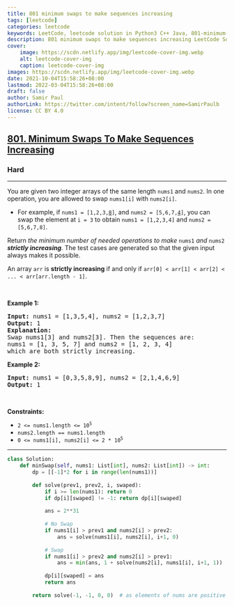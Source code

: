 ```yaml
---
title: 801 minimum swaps to make sequences increasing
tags: [leetcode]
categories: leetcode
keywords: LeetCode, leetcode solution in Python3 C++ Java, 801-minimum-swaps-to-make-sequences-increasing solution
description: 801 minimum swaps to make sequences increasing LeetCode Solution Explained
cover:
    image: https://scdn.netlify.app/img/leetcode-cover-img.webp
    alt: leetcode-cover-img
    caption: leetcode-cover-img
images: https://scdn.netlify.app/img/leetcode-cover-img.webp
date: 2021-10-04T15:58:26+08:00
lastmod: 2022-03-04T15:58:26+08:00
draft: false
author: Samir Paul
authorLink: https://twitter.com/intent/follow?screen_name=SamirPaulb
license: CC BY 4.0
---
```



<h2><a href="https://leetcode.com/problems/minimum-swaps-to-make-sequences-increasing/">801. Minimum Swaps To Make Sequences Increasing</a></h2><h3>Hard</h3><hr><div><p>You are given two integer arrays of the same length <code>nums1</code> and <code>nums2</code>. In one operation, you are allowed to swap <code>nums1[i]</code> with <code>nums2[i]</code>.</p>

<ul>
	<li>For example, if <code>nums1 = [1,2,3,<u>8</u>]</code>, and <code>nums2 = [5,6,7,<u>4</u>]</code>, you can swap the element at <code>i = 3</code> to obtain <code>nums1 = [1,2,3,4]</code> and <code>nums2 = [5,6,7,8]</code>.</li>
</ul>

<p>Return <em>the minimum number of needed operations to make </em><code>nums1</code><em> and </em><code>nums2</code><em> <strong>strictly increasing</strong></em>. The test cases are generated so that the given input always makes it possible.</p>

<p>An array <code>arr</code> is <strong>strictly increasing</strong> if and only if <code>arr[0] &lt; arr[1] &lt; arr[2] &lt; ... &lt; arr[arr.length - 1]</code>.</p>

<p>&nbsp;</p>
<p><strong>Example 1:</strong></p>

<pre><strong>Input:</strong> nums1 = [1,3,5,4], nums2 = [1,2,3,7]
<strong>Output:</strong> 1
<strong>Explanation:</strong> 
Swap nums1[3] and nums2[3]. Then the sequences are:
nums1 = [1, 3, 5, 7] and nums2 = [1, 2, 3, 4]
which are both strictly increasing.
</pre>

<p><strong>Example 2:</strong></p>

<pre><strong>Input:</strong> nums1 = [0,3,5,8,9], nums2 = [2,1,4,6,9]
<strong>Output:</strong> 1
</pre>

<p>&nbsp;</p>
<p><strong>Constraints:</strong></p>

<ul>
	<li><code>2 &lt;= nums1.length &lt;= 10<sup>5</sup></code></li>
	<li><code>nums2.length == nums1.length</code></li>
	<li><code>0 &lt;= nums1[i], nums2[i] &lt;= 2 * 10<sup>5</sup></code></li>
</ul>
</div>

---




```python
class Solution:
    def minSwap(self, nums1: List[int], nums2: List[int]) -> int:
        dp = [[-1]*2 for i in range(len(nums1))]
        
        def solve(prev1, prev2, i, swaped):
            if i >= len(nums1): return 0
            if dp[i][swaped] != -1: return dp[i][swaped]
                        
            ans = 2**31
            
            # No Swap
            if nums1[i] > prev1 and nums2[i] > prev2:
                ans = solve(nums1[i], nums2[i], i+1, 0) 
            
            # Swap
            if nums1[i] > prev2 and nums2[i] > prev1:
                ans = min(ans, 1 + solve(nums2[i], nums1[i], i+1, 1)) 
            
            dp[i][swaped] = ans
            return ans
        
        return solve(-1, -1, 0, 0)  # as elements of nums are positive so -1 is prev
```
